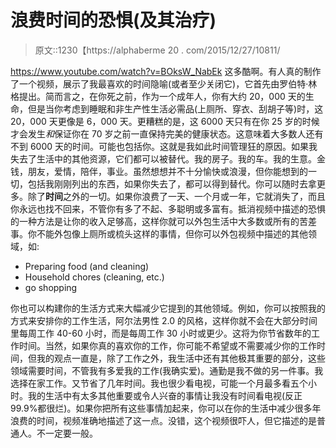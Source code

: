 # 浪费时间的恐惧(及其治疗)

> 原文::1230【https://alphaberme 20 . com/2015/12/27/10811/

https://www.youtube.com/watch?v=BOksW_NabEk 这多酷啊。有人真的制作了一个视频，展示了我最喜欢的时间隐喻(或者至少关闭它)，它首先由罗伯特·林格提出。简而言之，在你死之前，作为一个成年人，你有大约 20，000 天的生命，但是当你考虑到睡眠和非生产性生活必需品(上厕所、穿衣、刮胡子等)时，这 20，000 天更像是 6，000 天。更糟糕的是，这 6000 天只有在你 25 岁的时候才会发生*和*保证你在 70 岁之前一直保持完美的健康状态。这意味着大多数人还有不到 6000 天的时间。可能也包括你。这就是我如此时间管理狂的原因。如果我失去了生活中的其他资源，它们都可以被替代。我的房子。我的车。我的生意。金钱，朋友，爱情，陪伴，事业。虽然想想并不十分愉快或浪漫，但你能想到的一切，包括我刚刚列出的东西，如果你失去了，都可以得到替代。你可以随时去拿更多。除了**时间**之外的一切。如果你浪费了一天、一个月或一年，它就消失了，而且你永远也找不回来，不管你有多了不起、多聪明或多富有。抵消视频中描述的恐惧的一种方法是让你的收入足够高，这样你就可以外包生活中大多数或所有的苦差事。你不能外包像上厕所或梳头这样的事情，但你可以外包视频中描述的其他领域，如:

*   Preparing food (and cleaning)
*   Household chores (cleaning, etc.)
*   go shopping

你也可以构建你的生活方式来大幅减少它提到的其他领域。例如，你可以按照我的方式来安排你的工作生活，阿尔法男性 2.0 的风格，这样你就不会在大部分时间里每周工作 40-60 小时，而是每周工作 30 小时或更少。这将为你节省数年的工作时间。当然，如果你真的喜欢你的工作，你可能不希望或不需要减少你的工作时间，但我的观点一直是，除了工作之外，我生活中还有其他极其重要的部分，这些领域需要时间，不管我有多爱我的工作(我确实爱)。通勤是我不做的另一件事。我选择在家工作。又节省了几年时间。我也很少看电视，可能一个月最多看五个小时。我的生活中有太多其他重要或令人兴奋的事情让我没有时间看电视(反正 99.9%都很烂)。如果你把所有这些事情加起来，你可以在你的生活中减少很多年浪费的时间，视频准确地描述了这一点。没错，这个视频很吓人，但它描述的是普通人。不一定要一般。
